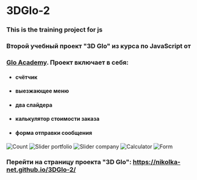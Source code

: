 # 3DGlo-2
### This is the training project for js
### Второй учебный проект "3D Glo" из курса по JavaScript от
### [Glo Academy](https://vk.com/glo_academy). Проект включает в себя:
- #### счётчик
- #### выезжающее меню
- #### два слайдера
- #### калькулятор стоимости заказа
- #### форма отправки сообщения
![Count](https://monosnap.com/image/EJp1FtwcXoPwcfahcxfJcQ1jUh2jU4)
![Slider portfolio](https://monosnap.com/image/pg3U2X11BAPiXo2dvGrxlN2aGP3GMH)
![Slider company](https://monosnap.com/image/DtiQJyVSqzBXzOa9QIjL9qO2RKGEAR)
![Calculator](https://monosnap.com/image/Xz358Vc7lGmz9AYKm71KrD8se9sf1R)
![Form](https://monosnap.com/image/kgCcwV09Q6eNpHb009GjCTvV3SA2Pl)

### Перейти на страницу проекта "3D Glo":  https://nikolka-net.github.io/3DGlo-2/
